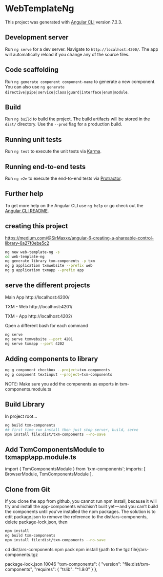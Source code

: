 # WebTemplateNg

This project was generated with [Angular CLI](https://github.com/angular/angular-cli) version 7.3.3.

## Development server

Run `ng serve` for a dev server. Navigate to `http://localhost:4200/`. The app will automatically reload if you change any of the source files.

## Code scaffolding

Run `ng generate component component-name` to generate a new component. You can also use `ng generate directive|pipe|service|class|guard|interface|enum|module`.

## Build

Run `ng build` to build the project. The build artifacts will be stored in the `dist/` directory. Use the `--prod` flag for a production build.

## Running unit tests

Run `ng test` to execute the unit tests via [Karma](https://karma-runner.github.io).

## Running end-to-end tests

Run `ng e2e` to execute the end-to-end tests via [Protractor](http://www.protractortest.org/).

## Further help

To get more help on the Angular CLI use `ng help` or go check out the [Angular CLI README](https://github.com/angular/angular-cli/blob/master/README.md).

## creating this project

https://medium.com/@SirMaxxx/angular-6-creating-a-shareable-control-library-6a27f0ebe5c2

```bash
ng new web-template-ng -s
cd web-template-ng
ng generate library txm-components -p txm
ng g application txmwebsite --prefix web
ng g application txmapp --prefix app
```
## serve the different projects

Main App
http://localhost:4200/

TXM - Web
http://localhost:4201/

TXM - App
http://localhost:4202/

Open a different bash for each command
```bash
ng serve
ng serve txmwebsite --port 4201
ng serve txmapp --port 4202
```
## Adding components to library

```bash
ng g component checkbox --project=txm-components
ng g component textinput --project=txm-components
```

NOTE: Make sure you add the compenents as exports in txm-components.module.ts

## Build Library

In project root...
```bash
ng build txm-components
## first time run install then just stop server, build, serve
npm install file:dist/txm-components --no-save
```
## Add TxmComponentsModule to txmapp\app.module.ts
import { TxmComponentsModule } from 'txm-components';
  imports: [
    BrowserModule,
    TxmComponentsModule
  ],


## Clone from Git

If you clone the app from github, you cannot run npm install, because it will try and install the app-components whichisn’t built yet — and you can’t build the components until you’ve installed the npm packages.
The solution is to edit package.json to remove the reference to the dist/ars-components, delete package-lock.json, then

```bash
npm install
ng build txm-components
npm install file:dist/txm-components --no-save
```

cd dist/ars-components
npm pack
npm install {path to the tgz file}/ars-components.tgz

package-lock.json 10046
    "txm-components": {
      "version": "file:dist/txm-components",
      "requires": {
        "tslib": "^1.9.0"
      }
    },